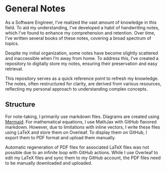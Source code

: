 # General Notes

As a Software Engineer, I’ve realized the vast amount of knowledge in this field. To aid my understanding, I’ve developed a habit of handwriting notes, which I’ve found to enhance my comprehension and retention. Over time, I’ve written several books of these notes, covering a broad spectrum of topics.

Despite my initial organization, some notes have become slightly scattered and inaccessible when I’m away from home. To address this, I’ve created a repository to digitally store my notes, ensuring their preservation and easy retrieval.

This repository serves as a quick reference point to refresh my knowledge. The notes, often restructured for clarity, are derived from various resources, reflecting my personal approach to understanding complex concepts.

## Structure

For note-taking, I primarily use markdown files. Diagrams are created using [Mermaid](https://mermaid-js.github.io/mermaid/#/). For mathematical equations, I use MathJax with GitHub flavored markdown. However, due to limitations with inline vectors, I write these files using LaTeX and store them on Overleaf. To display them on GitHub, I export them to PDF format and upload them manually.

Automatic regeneration of PDF files for associated LaTeX files was not possible due to an infinite loop with GitHub actions. While I use Overleaf to edit my LaTeX files and sync them to my GitHub account, the PDF files need to be manually downloaded and uploaded.